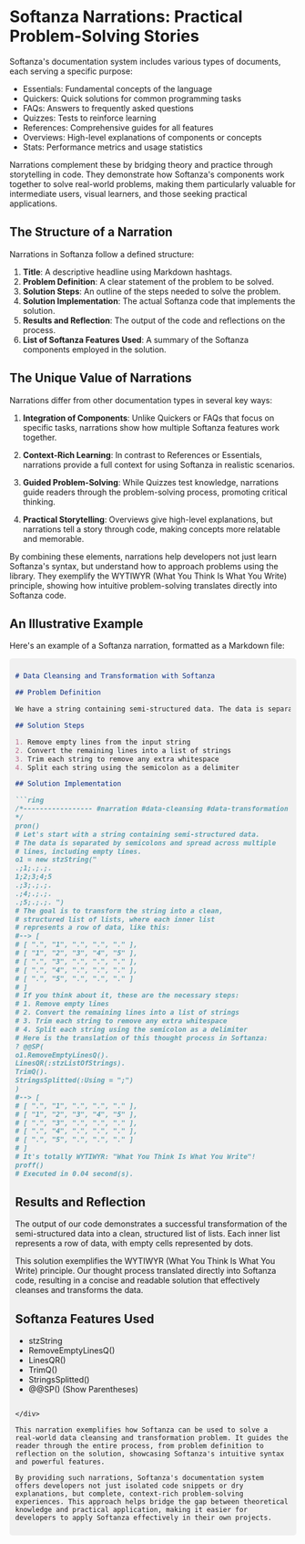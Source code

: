 # Softanza Narrations: Practical Problem-Solving Stories

Softanza's documentation system includes various types of documents, each serving a specific purpose:

- Essentials: Fundamental concepts of the language
- Quickers: Quick solutions for common programming tasks
- FAQs: Answers to frequently asked questions
- Quizzes: Tests to reinforce learning
- References: Comprehensive guides for all features
- Overviews: High-level explanations of components or concepts
- Stats: Performance metrics and usage statistics

Narrations complement these by bridging theory and practice through storytelling in code. They demonstrate how Softanza's components work together to solve real-world problems, making them particularly valuable for intermediate users, visual learners, and those seeking practical applications.

## The Structure of a Narration

Narrations in Softanza follow a defined structure:

1. **Title**: A descriptive headline using Markdown hashtags.
2. **Problem Definition**: A clear statement of the problem to be solved.
3. **Solution Steps**: An outline of the steps needed to solve the problem.
4. **Solution Implementation**: The actual Softanza code that implements the solution.
5. **Results and Reflection**: The output of the code and reflections on the process.
6. **List of Softanza Features Used**: A summary of the Softanza components employed in the solution.

## The Unique Value of Narrations

Narrations differ from other documentation types in several key ways:

1. **Integration of Components**: Unlike Quickers or FAQs that focus on specific tasks, narrations show how multiple Softanza features work together.

2. **Context-Rich Learning**: In contrast to References or Essentials, narrations provide a full context for using Softanza in realistic scenarios.

3. **Guided Problem-Solving**: While Quizzes test knowledge, narrations guide readers through the problem-solving process, promoting critical thinking.

4. **Practical Storytelling**: Overviews give high-level explanations, but narrations tell a story through code, making concepts more relatable and memorable.

By combining these elements, narrations help developers not just learn Softanza's syntax, but understand how to approach problems using the library. They exemplify the WYTIWYR (What You Think Is What You Write) principle, showing how intuitive problem-solving translates directly into Softanza code.

## An Illustrative Example

Here's an example of a Softanza narration, formatted as a Markdown file:

<div style="background-color: #f0f0f0; padding: 10px; border-radius: 5px;">

```markdown
# Data Cleansing and Transformation with Softanza

## Problem Definition

We have a string containing semi-structured data. The data is separated by semicolons and spread across multiple lines, including empty lines. We need to transform this into a clean, structured list of lists.

## Solution Steps

1. Remove empty lines from the input string
2. Convert the remaining lines into a list of strings
3. Trim each string to remove any extra whitespace
4. Split each string using the semicolon as a delimiter

## Solution Implementation

```ring
/*----------------- #narration #data-cleansing #data-transformation
*/
pron()
# Let's start with a string containing semi-structured data.
# The data is separated by semicolons and spread across multiple
# lines, including empty lines.
o1 = new stzString("
.;1;.;.;.
1;2;3;4;5
.;3;.;.;.
.;4;.;.;.
.;5;.;.;. ")
# The goal is to transform the string into a clean,
# structured list of lists, where each inner list
# represents a row of data, like this:
#--> [
# [ ".", "1", ".", ".", "." ],
# [ "1", "2", "3", "4", "5" ],
# [ ".", "3", ".", ".", "." ],
# [ ".", "4", ".", ".", "." ],
# [ ".", "5", ".", ".", "." ]
# ]
# If you think about it, these are the necessary steps:
# 1. Remove empty lines
# 2. Convert the remaining lines into a list of strings
# 3. Trim each string to remove any extra whitespace
# 4. Split each string using the semicolon as a delimiter
# Here is the translation of this thought process in Softanza:
? @@SP(
o1.RemoveEmptyLinesQ().
LinesQR(:stzListOfStrings).
TrimQ().
StringsSplitted(:Using = ";")
)
#--> [
# [ ".", "1", ".", ".", "." ],
# [ "1", "2", "3", "4", "5" ],
# [ ".", "3", ".", ".", "." ],
# [ ".", "4", ".", ".", "." ],
# [ ".", "5", ".", ".", "." ]
# ]
# It's totally WYTIWYR: "What You Think Is What You Write"!
proff()
# Executed in 0.04 second(s).
```

## Results and Reflection

The output of our code demonstrates a successful transformation of the semi-structured data into a clean, structured list of lists. Each inner list represents a row of data, with empty cells represented by dots.

This solution exemplifies the WYTIWYR (What You Think Is What You Write) principle. Our thought process translated directly into Softanza code, resulting in a concise and readable solution that effectively cleanses and transforms the data.

## Softanza Features Used

- stzString
- RemoveEmptyLinesQ()
- LinesQR()
- TrimQ()
- StringsSplitted()
- @@SP() (Show Parentheses)
```

</div>

This narration exemplifies how Softanza can be used to solve a real-world data cleansing and transformation problem. It guides the reader through the entire process, from problem definition to reflection on the solution, showcasing Softanza's intuitive syntax and powerful features.

By providing such narrations, Softanza's documentation system offers developers not just isolated code snippets or dry explanations, but complete, context-rich problem-solving experiences. This approach helps bridge the gap between theoretical knowledge and practical application, making it easier for developers to apply Softanza effectively in their own projects.